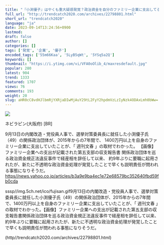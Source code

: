 ```yaml
---
title: "『小渕優子』はやくも重大疑惑発覚？政治資金を自分のファミリー企業に支出してることが発覚 "
full_url: "http://trendcatch2020.com/archives/22798801.html"
short_url: "trendcatch2020"
language: "ja"
date: 2023-09-14T13:24:56+0900
lastmod: 
draft: false
author: []
categories: []
tags: ['発覚', '企業', '優子']
encoded_tags: ['55m66Kaa', '5LyB5qWt', '5YSq5a2Q']
keywords: []
thumbnail: "https://i.ytimg.com/vi/VFA0oOlib_4/maxresdefault.jpg"
popular: 280
latest: 904
trend: 1333
featured: 1707
views: 76
comments: 193
weight: 20
slug: aHR0cC8vdHJlbmRjYXRjaDIwMjAuY29tL2FyY2hpdmVzLzIyNzk4ODAxLmh0bWw=
---
```


![](https://i.ytimg.com/vi/VFA0oOlib_4/maxresdefault.jpg)

<div><p>ネビラピン(大阪府) [BR] </p> 9月13日の内閣改造・党役員人事で、選挙対策委員長に就任した小渕優子氏（49）の関係政治団体が、2015年からの7年間で、 1400万円以上を自身のファミリー企業に支出していたことが、「 週刊文春 」の取材でわかった。 【画像】ファミリー企業への支出が記載された第五支部の収支報告書 関係政治団体を巡る政治資金規正法違反事件で経産相を辞任して以来、 約9年ぶりに要職に起用されたが、新たに不透明な政治資金処理が発覚したことで早くも説明責任が問われる事態になりそうだ。 <a target='_blank' href='https//news.yahoo.co.jp/articles/b3a9e9ba4ec1e72e68579bc352640fbd59fb0cda'>https//news.yahoo.co.jp/articles/b3a9e9ba4ec1e72e68579bc352640fbd59fb0cda</a> <p>sssp//img.5ch.net/ico/fujisan.gif9月13日の内閣改造・党役員人事で、選挙対策委員長に就任した小渕優子氏（49）の関係政治団体が、2015年からの7年間で、1400万円以上を自身のファミリー企業に支出していたことが、「 週刊文春 」の取材でわかった。【画像】ファミリー企業への支出が記載された第五支部の収支報告書関係政治団体を巡る政治資金規正法違反事件で経産相を辞任して以来、約9年ぶりに要職に起用されたが、新たに不透明な政治資金処理が発覚したことで早くも説明責任が問われる事態になりそうだ。</p></div>

(http//trendcatch2020.com/archives/22798801.html)
